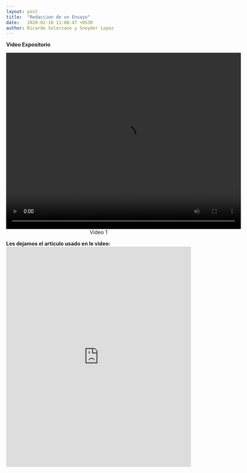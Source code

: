 ```yaml
---
layout: post
title:  "Redaccion de un Ensayo"
date:   2020-02-16 11:08:47 +0530
author: Ricardo Solorzano y Sneyder Lopez
---
```



<pa><b>Video Expositorio</b><br>
<center><video src="https://r5---sn-q4fl6nss.c.drive.google.com/videoplayback?expire=1581877968&ei=kFJJXoTYMevYzLUPkuC8yAs&ip=190.131.35.206&cp=QVNNU0lfVllUSVhOOnhnRnZnbXFxY1htalNSei0tV2Y4M3dNb213bXNGRUxKcl9DWjB6TkJDUnI&id=bc6e4614fe81af33&itag=18&source=webdrive&requiressl=yes&sc=yes&ttl=transient&susc=dr&driveid=1tVYYZ7E_FBVMP_STz21ju337Jv2qhohl&app=explorer&mime=video/mp4&dur=553.540&lmt=1581863255602061&sparams=expire,ei,ip,cp,id,itag,source,requiressl,ttl,susc,driveid,app,mime,dur,lmt&sig=ALgxI2wwRQIhAN9EBmbx0vWaJcojlilnvnt7a6MT1anjZWH_PVfE_t6HAiBuV9WCVghiaSEDZnhCpINfkasbXpUCV8DIZeCGy1ES6A==&cpn=qVc8zoX0N-wCakgo&c=WEB_EMBEDDED_PLAYER&cver=20200214&redirect_counter=1&cm2rm=sn-hp5ke76&req_id=3476800d070336e2&cms_redirect=yes&mm=34&mn=sn-q4fl6nss&ms=ltu&mt=1581863303&mv=u&mvi=4&pl=24&lsparams=mm,mn,ms,mv,mvi,pl,sc&lsig=AHylml4wRAIgCspXWtks2QlQynqtejfabmWASRFKRxAWY3aA5sGCyFgCICXOhgbLjtS7_NR9a64Jb3oDbNQwukm4Ip-7wAttHGXU" width="640" height="480" controls></video></center>
<center><a>Video 1</a></center>


<p><b>Les dejamos el articulo usado en le video:</b>
<embed src="https://davenplay.github.io/blog/assets/images/ensayo.pdf" type="application/pdf" width="100%" height="600px" />

